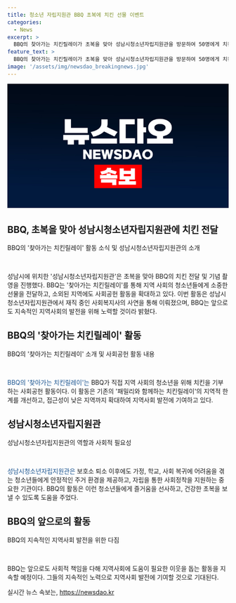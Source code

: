 ```yaml
---
title: 청소년 자립지원관 BBQ 초복에 치킨 선물 이벤트
categories:
  - News
excerpt: >
  BBQ의 찾아가는 치킨릴레이가 초복을 맞아 성남시청소년자립지원관을 방문하여 50명에게 치킨을 전달했다. 이 활동은 사회공헌으로, 신청자의 사연을 받아 지역 내 청소년들에게 직접 치킨을 전달하는 것으로, 이번에는 성남시청소년자립지원관을 방문했다. 이 기관은 보호소 퇴소 이후에도 불안정한 청소년들에게 안정적인 주거 환경을 제공하고 자립을 지원하는 곳이다. BBQ는 이를 통해 미래세대를 지원하고, 앞으로도 지역사회에서 도움이 필요한 곳을 돕는 데 힘쓸 계획이다.
feature_text: >
  BBQ의 찾아가는 치킨릴레이가 초복을 맞아 성남시청소년자립지원관을 방문하여 50명에게 치킨을 전달했다. 이 활동은 사회공헌으로, 신청자의 사연을 받아 지역 내 청소년들에게 직접 치킨을 전달하는 것으로, 이번에는 성남시청소년자립지원관을 방문했다. 이 기관은 보호소 퇴소 이후에도 불안정한 청소년들에게 안정적인 주거 환경을 제공하고 자립을 지원하는 곳이다. BBQ는 이를 통해 미래세대를 지원하고, 앞으로도 지역사회에서 도움이 필요한 곳을 돕는 데 힘쓸 계획이다.
image: '/assets/img/newsdao_breakingnews.jpg'
---
```


<p><img src="/assets/img/newsdao_breakingnews.jpg" alt="pcversion 속보" /></p>

<h2 data-ke-size="size26">BBQ, 초복을 맞아 성남시청소년자립지원관에 치킨 전달</h2>

<p data-ke-size="size16">BBQ의 '찾아가는 치킨릴레이' 활동 소식 및 성남시청소년자립지원관의 소개</p>

<p data-ke-size="size16">&nbsp;</p>

<p>성남시에 위치한 '성남시청소년자립지원관'은 초복을 맞아 BBQ의 치킨 전달 및 기념 촬영을 진행했다. BBQ는 '찾아가는 치킨릴레이'를 통해 지역 사회의 청소년들에게 소중한 선물을 전달하고, 소외된 지역에도 사회공헌 활동을 확대하고 있다. 이번 활동은 성남시청소년자립지원관에서 재직 중인 사회복지사의 사연을 통해 이뤄졌으며, BBQ는 앞으로도 지속적인 지역사회의 발전을 위해 노력할 것이라 밝혔다.</p></p>

<h2 data-ke-size="size26">BBQ의 '찾아가는 치킨릴레이' 활동</h2>

<p data-ke-size="size16">BBQ의 '찾아가는 치킨릴레이' 소개 및 사회공헌 활동 내용</p>

<p data-ke-size="size16">&nbsp;</p>

<p><span style="color: #1a5490;">BBQ의 '찾아가는 치킨릴레이'는</span> BBQ가 직접 지역 사회의 청소년을 위해 치킨을 기부하는 사회공헌 활동이다. 이 활동은 기존의 '패밀리와 함께하는 치킨릴레이'의 지역적 한계를 개선하고, 접근성이 낮은 지역까지 확대하여 지역사회 발전에 기여하고 있다.</p>

<h2 data-ke-size="size26">성남시청소년자립지원관</h2>

<p data-ke-size="size16">성남시청소년자립지원관의 역할과 사회적 필요성</p>

<p data-ke-size="size16">&nbsp;</p>

<p><span style="color: #1a5490;">성남시청소년자립지원관은</span> 보호소 퇴소 이후에도 가정, 학교, 사회 복귀에 어려움을 겪는 청소년들에게 안정적인 주거 환경을 제공하고, 자립을 통한 사회정착을 지원하는 중요한 기관이다. BBQ의 활동은 이런 청소년들에게 즐거움을 선사하고, 건강한 초복을 보낼 수 있도록 도움을 주었다.</p>

<h2 data-ke-size="size26">BBQ의 앞으로의 활동</h2>

<p data-ke-size="size16">BBQ의 지속적인 지역사회 발전을 위한 다짐</p>

<p data-ke-size="size16">&nbsp;</p>

<p>BBQ는 앞으로도 사회적 책임을 다해 지역사회에 도움이 필요한 이웃을 돕는 활동을 지속할 예정이다. 그들의 지속적인 노력으로 지역사회 발전에 기여할 것으로 기대된다.</p>
실시간 뉴스 속보는, <a href="https://newsdao.kr" rel="dofollow">https://newsdao.kr</a>


